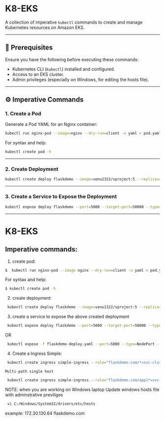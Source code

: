 # K8-EKS

A collection of imperative `kubectl` commands to create and manage Kubernetes resources on Amazon EKS.

---

## 📌 Prerequisites
Ensure you have the following before executing these commands:
- Kubernetes CLI (`kubectl`) installed and configured.
- Access to an EKS cluster.
- Admin privileges (especially on Windows, for editing the hosts file).

---

## ⚙️ Imperative Commands

### 1. Create a Pod
Generate a Pod YAML for an Nginx container:

```bash
kubectl run nginx-pod --image=nginx --dry-run=client -o yaml > pod.yaml
```
For syntax and help:
```bash
kubectl create pod -h
```
---
### 2. Create Deployment
```bash
kubectl create deploy flaskdemo --image=venu1322/vproject:5 --replicas=2 --port=5000 --dry-run=client -o yaml > flaskdemo-deploy.yaml
```

---
### 3. Create a Service to Expose the Deployment
```bash
kubectl expose deploy flaskdemo --port=5000 --target-port=50000 --type=NodePort --dry-run=client -o yaml > svc.yaml
```
-------------------------------------------------------
# K8-EKS

## Imperative commands:
1. create pod:
```bash
$  kubectl run nginx-pod --image nginx --dry-run=client -o yaml > pod.yaml
```
For syntax and help:
```bash
$ kubectl create pod -h
```

2. create deployment:
```bash
 kubectl create deploy flaskdemo --image=venu1322/vproject:5 --replicas=2 --port=5000 --dry-run=client -o yaml > flaskdemo-deploy.yaml

```
3. create a service to expose the above created deployment
```bash
 kubectl expose deploy flaskdemo --port=5000 --target-port=50000 --type=NodePort --dry-run=client -o yaml > svc.yaml

```
OR

```bash
 kubectl expose -f flaskdemo-deploy.yaml --port=5000 --type=NodePort --dry-run=client -o yaml > svc.yaml

```
4. Create a Ingress
    Simple:
```bash
 kubectl create ingress simple-ingress --rule="flaskdemo.com/*=svc-clusterip:5000" --class=default --annotation nginx.ingress.kubernetes.io/rewrite-target=/ --annotation nginx.ingress.kubernetes.io/ssl-redirect="false" --dry-run=client -o yaml > simple-ingress.yaml
 ```
    Multi-path single host

```bash
 kubectl create ingress simple-ingress --rule="flaskdemo.com/app1*=svc-svc1:5000" --rule="flaskdemo.com/app2*=svc-svc2:8080" --class=default --annotation nginx.ingress.kubernetes.io/rewrite-target=/ --annotation nginx.ingress.kubernetes.io/ssl-redirect="false" --dry-run=client -o yaml > simple-ingress.yaml
 ```
 NOTE: when you are working on Windows laptop 
 Update windows hosts file with adminstrative previliges
 ```bash
  vi C:/Windows/System32/drivers/etc/hosts
```
example: 
172.30.130.64 flaskdemo.com